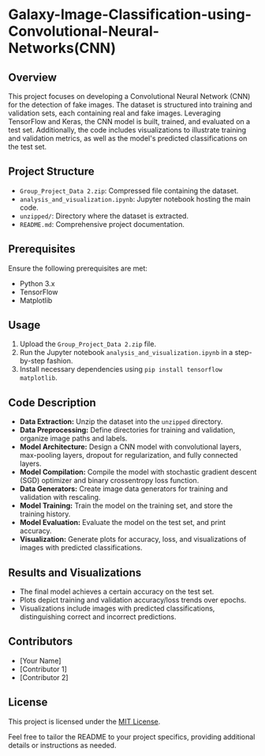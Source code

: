 # Galaxy-Image-Classification-using-Convolutional-Neural-Networks(CNN)

## Overview

This project focuses on developing a Convolutional Neural Network (CNN) for the detection of fake images. The dataset is structured into training and validation sets, each containing real and fake images. Leveraging TensorFlow and Keras, the CNN model is built, trained, and evaluated on a test set. Additionally, the code includes visualizations to illustrate training and validation metrics, as well as the model's predicted classifications on the test set.

## Project Structure

- `Group_Project_Data 2.zip`: Compressed file containing the dataset.
- `analysis_and_visualization.ipynb`: Jupyter notebook hosting the main code.
- `unzipped/`: Directory where the dataset is extracted.
- `README.md`: Comprehensive project documentation.

## Prerequisites

Ensure the following prerequisites are met:

- Python 3.x
- TensorFlow
- Matplotlib

## Usage

1. Upload the `Group_Project_Data 2.zip` file.
2. Run the Jupyter notebook `analysis_and_visualization.ipynb` in a step-by-step fashion.
3. Install necessary dependencies using `pip install tensorflow matplotlib`.

## Code Description

- **Data Extraction:** Unzip the dataset into the `unzipped` directory.
- **Data Preprocessing:** Define directories for training and validation, organize image paths and labels.
- **Model Architecture:** Design a CNN model with convolutional layers, max-pooling layers, dropout for regularization, and fully connected layers.
- **Model Compilation:** Compile the model with stochastic gradient descent (SGD) optimizer and binary crossentropy loss function.
- **Data Generators:** Create image data generators for training and validation with rescaling.
- **Model Training:** Train the model on the training set, and store the training history.
- **Model Evaluation:** Evaluate the model on the test set, and print accuracy.
- **Visualization:** Generate plots for accuracy, loss, and visualizations of images with predicted classifications.

## Results and Visualizations

- The final model achieves a certain accuracy on the test set.
- Plots depict training and validation accuracy/loss trends over epochs.
- Visualizations include images with predicted classifications, distinguishing correct and incorrect predictions.

## Contributors

- [Your Name]
- [Contributor 1]
- [Contributor 2]

## License

This project is licensed under the [MIT License](LICENSE).

Feel free to tailor the README to your project specifics, providing additional details or instructions as needed.
